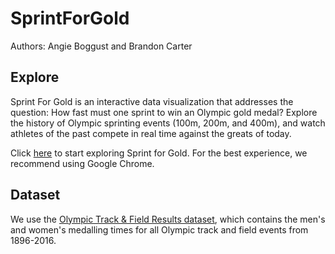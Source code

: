 # SprintForGold
Authors: Angie Boggust and Brandon Carter

## Explore
Sprint For Gold is an interactive data visualization that addresses the question: How fast must one sprint to win an Olympic gold medal? Explore the history of Olympic sprinting events (100m, 200m, and 400m), and watch athletes of the past compete in real time against the greats of today. 

Click [here](https://aboggust.github.io/SprintForGold/) to start exploring Sprint for Gold. For the best experience, we recommend using Google Chrome.

## Dataset 
We use the [Olympic Track & Field Results dataset](https://www.kaggle.com/jayrav13/olympic-track-field-results), which contains the men's and women's medalling times for all Olympic track and field events from 1896-2016. 